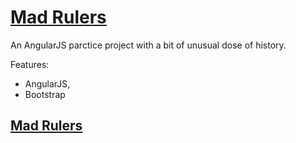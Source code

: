 # [Mad Rulers](https://marcin-wiglusz.github.io/Mad-Rulers/)

An AngularJS parctice project with a bit of unusual dose of history.

Features:
* AngularJS,
* Bootstrap

## [Mad Rulers](https://marcin-wiglusz.github.io/Mad-Rulers/)
